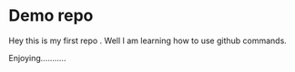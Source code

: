 # Demo repo

Hey this is my first repo . Well I am learning how to use github commands.

Enjoying...........
